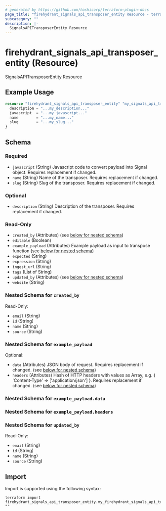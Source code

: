 ```yaml
---
# generated by https://github.com/hashicorp/terraform-plugin-docs
page_title: "firehydrant_signals_api_transposer_entity Resource - terraform-provider-firehydrant"
subcategory: ""
description: |-
  SignalsAPITransposerEntity Resource
---
```


# firehydrant_signals_api_transposer_entity (Resource)

SignalsAPITransposerEntity Resource

## Example Usage

```terraform
resource "firehydrant_signals_api_transposer_entity" "my_signals_api_transposerentity" {
  description = "...my_description..."
  javascript  = "...my_javascript..."
  name        = "...my_name..."
  slug        = "...my_slug..."
}
```

<!-- schema generated by tfplugindocs -->
## Schema

### Required

- `javascript` (String) Javascript code to convert payload into Signal object. Requires replacement if changed.
- `name` (String) Name of the transposer. Requires replacement if changed.
- `slug` (String) Slug of the transposer. Requires replacement if changed.

### Optional

- `description` (String) Description of the transposer. Requires replacement if changed.

### Read-Only

- `created_by` (Attributes) (see [below for nested schema](#nestedatt--created_by))
- `editable` (Boolean)
- `example_payload` (Attributes) Example payload as input to transpose function (see [below for nested schema](#nestedatt--example_payload))
- `expected` (String)
- `expression` (String)
- `ingest_url` (String)
- `tags` (List of String)
- `updated_by` (Attributes) (see [below for nested schema](#nestedatt--updated_by))
- `website` (String)

<a id="nestedatt--created_by"></a>
### Nested Schema for `created_by`

Read-Only:

- `email` (String)
- `id` (String)
- `name` (String)
- `source` (String)


<a id="nestedatt--example_payload"></a>
### Nested Schema for `example_payload`

Optional:

- `data` (Attributes) JSON body of request. Requires replacement if changed. (see [below for nested schema](#nestedatt--example_payload--data))
- `headers` (Attributes) Hash of HTTP headers with values as Array, e.g. { 'Content-Type' => ['application/json'] }. Requires replacement if changed. (see [below for nested schema](#nestedatt--example_payload--headers))

<a id="nestedatt--example_payload--data"></a>
### Nested Schema for `example_payload.data`


<a id="nestedatt--example_payload--headers"></a>
### Nested Schema for `example_payload.headers`



<a id="nestedatt--updated_by"></a>
### Nested Schema for `updated_by`

Read-Only:

- `email` (String)
- `id` (String)
- `name` (String)
- `source` (String)

## Import

Import is supported using the following syntax:

```shell
terraform import firehydrant_signals_api_transposer_entity.my_firehydrant_signals_api_transposer_entity ""
```
